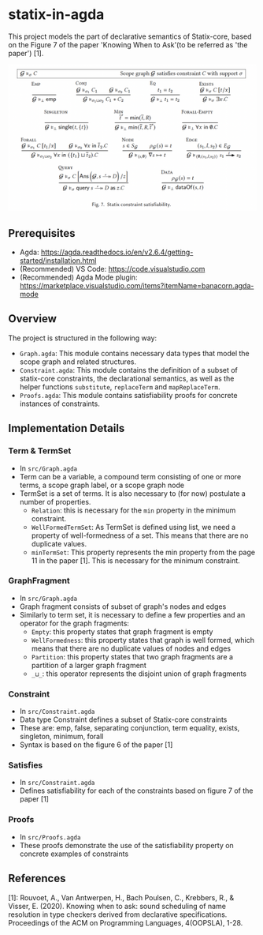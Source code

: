 # statix-in-agda

This project models the part of declarative semantics of Statix-core, based on the Figure 7 of the paper 'Knowing When to Ask'(to be referred as 'the paper') [1]. 

![Figure 7](/doc/declarative_semantics.png)

## Prerequisites
- Agda: https://agda.readthedocs.io/en/v2.6.4/getting-started/installation.html
- (Recommended) VS Code: https://code.visualstudio.com
- (Recommended) Agda Mode plugin: https://marketplace.visualstudio.com/items?itemName=banacorn.agda-mode

## Overview
The project is structured in the following way:
- `Graph.agda`: This module contains necessary data types that model the scope graph and related structures.
- `Constraint.agda`: This module contains the definition of a subset of statix-core constraints, the declarational semantics, as well as the helper functions `substitute`, `replaceTerm` and `mapReplaceTerm`.
- `Proofs.agda`: This module contains satisfiability proofs for concrete instances of constraints.

## Implementation Details

### Term & TermSet

- In `src/Graph.agda`
- Term can be a variable, a compound term consisting of one or more terms, a scope graph label, or a scope graph node
- TermSet is a set of terms. It is also necessary to (for now) postulate a number of properties.
    - `Relation`: this is necessary for the `min` property in the minimum constraint.
    - `WellFormedTermSet`: As TermSet is defined using list, we need a property of well-formedness of a set. This means that there are no duplicate values.
    - `minTermSet`: This property represents the min property from the page 11 in the paper [1]. This is necessary for the minimum constraint.

### GraphFragment

- In `src/Graph.agda`
- Graph fragment consists of subset of graph's nodes and edges
- Similarly to term set, it is necessary to define a few properties and an operator for the graph fragments:
    - `Empty`: this property states that graph fragment is empty
    - `WellFormedness`: this property states that graph is well formed, which means that there are no duplicate values of nodes and edges
    - `Partition`: this property states that two graph fragments are a partition of a larger graph fragment
    - `_⊔_`: this operator represents the disjoint union of graph fragments

### Constraint

- In `src/Constraint.agda`
- Data type Constraint defines a subset of Statix-core constraints
- These are: emp, false, separating conjunction, term equality, exists, singleton, minimum, forall
- Syntax is based on the figure 6 of the paper [1]

### Satisfies

- In `src/Constraint.agda`
- Defines satisfiability for each of the constraints based on figure 7 of the paper [1]

### Proofs

- In `src/Proofs.agda`
- These proofs demonstrate the use of the satisfiability property on concrete examples of constraints

## References
[1]: Rouvoet, A., Van Antwerpen, H., Bach Poulsen, C., Krebbers, R., & Visser, E. (2020). Knowing when to ask: sound scheduling of name resolution in type checkers derived from declarative specifications. Proceedings of the ACM on Programming Languages, 4(OOPSLA), 1-28.
